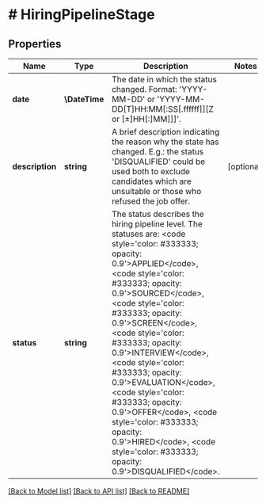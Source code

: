 # # HiringPipelineStage

## Properties

Name | Type | Description | Notes
------------ | ------------- | ------------- | -------------
**date** | **\DateTime** | The date in which the status changed. Format: &#39;YYYY-MM-DD&#39; or &#39;YYYY-MM-DD[T]HH:MM[:SS[.ffffff]][Z or [±]HH[:]MM]]]&#39;. |
**description** | **string** | A brief description indicating the reason why the state has changed. E.g.: the status &#39;DISQUALIFIED&#39; could be used both to exclude candidates which are unsuitable or those who refused the job offer. | [optional]
**status** | **string** | The status describes the hiring pipeline level. The statuses are: &lt;code style&#x3D;&#39;color: #333333; opacity: 0.9&#39;&gt;APPLIED&lt;/code&gt;, &lt;code style&#x3D;&#39;color: #333333; opacity: 0.9&#39;&gt;SOURCED&lt;/code&gt;, &lt;code style&#x3D;&#39;color: #333333; opacity: 0.9&#39;&gt;SCREEN&lt;/code&gt;, &lt;code style&#x3D;&#39;color: #333333; opacity: 0.9&#39;&gt;INTERVIEW&lt;/code&gt;, &lt;code style&#x3D;&#39;color: #333333; opacity: 0.9&#39;&gt;EVALUATION&lt;/code&gt;, &lt;code style&#x3D;&#39;color: #333333; opacity: 0.9&#39;&gt;OFFER&lt;/code&gt;, &lt;code style&#x3D;&#39;color: #333333; opacity: 0.9&#39;&gt;HIRED&lt;/code&gt;, &lt;code style&#x3D;&#39;color: #333333; opacity: 0.9&#39;&gt;DISQUALIFIED&lt;/code&gt;. |

[[Back to Model list]](../../README.md#models) [[Back to API list]](../../README.md#endpoints) [[Back to README]](../../README.md)
